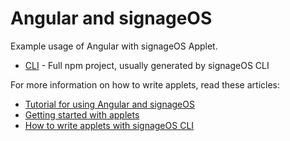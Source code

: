 # Angular and signageOS

Example usage of Angular with signageOS Applet.

* [CLI](cli-applet) - Full npm project, usually generated by signageOS CLI

For more information on how to write applets, read these articles:

* [Tutorial for using Angular and signageOS](https://signageos.zendesk.com/hc/en-us/articles/4405238018834)
* [Getting started with applets](https://signageos.zendesk.com/hc/en-us/articles/4405068855570-Introduction-to-Applets)
* [How to write applets with signageOS CLI](https://signageos.zendesk.com/hc/en-us/articles/4405070294674)
